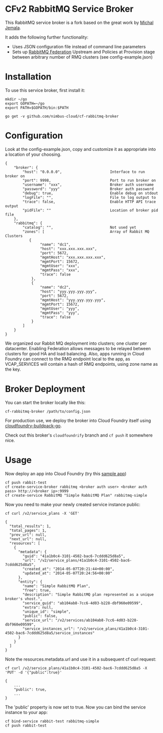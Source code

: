 CFv2 RabbitMQ Service Broker
=====================================

This RabbitMQ service broker is a fork based on the great work by [Michal Jemala](https://github.com/michaljemala).

It adds the following further functionality:

 * Uses JSON configuration file instead of command line parameters
 * Sets up [RabbitMQ Federation](http://www.rabbitmq.com/federation.html) Upstream and Policies at Provision stage between arbitrary number of RMQ clusters (see config-example.json) 

Installation
============

To use this service broker, first install it:

```
mkdir ~/go
export GOPATH=~/go
export PATH=$GOPATH/bin:$PATH

go get -v github.com/nimbus-cloud/cf-rabbitmq-broker
```

Configuration
=============


Look at the config-example.json, copy and customize it as appropriate into a location of your choosing.

```
{
    "broker": {
        "host": "0.0.0.0",						Interface to run broker on
        "port": 9998,							Port to run broker on
        "username": "xxx",						Broker auth username
        "password": "yyy"						Broker auth password
        "debug": true,							Enable debug on stdout
        "logFile": "",							File to log output to
        "trace": false,							Enable HTTP API trace output
        "pidFile": ""							Location of broker pid file
    },
    "rabbitmq": {
        "catalog": "",							Not used yet
        "zones": [								Array of Rabbit MQ Clusters
           {
                "name": "dc1",
                "host": "xxx.xxx.xxx.xxx",
                "port": 5672,
                "mgmtHost": "xxx.xxx.xxx.xxx",
                "mgmtPort": 15672,
                "mgmtUser": "xxx",
                "mgmtPass": "xxx",
                "trace": false
            },
            {
                "name": "dc2",
                "host": "yyy.yyy.yyy.yyy",
                "port": 5672,
                "mgmtHost": "yyy.yyy.yyy.yyy",
                "mgmtPort": 15672,
                "mgmtUser": "yyy",
                "mgmtPass": "yyy",
                "trace": false
            }
        ]
    }
}
```

We organized our Rabbit MQ deployment into clusters; one cluster per datacenter. Enabling Federation allows messages to be relayed between clusters for good HA and load balancing. Also, apps running in Cloud Foundry can connect to the RMQ endpoint local to the app, as VCAP_SERVICES will contain a hash of RMQ endpoints, using zone name as the key.


Broker Deployment
=================

You can start the broker locally like this:

```
cf-rabbitmq-broker /path/to/config.json
```

For production use, we deploy the broker into Cloud Foundry itself using [cloudfoundry-buildpack-go](https://github.com/michaljemala/cloudfoundry-buildpack-go). 

Check out this broker's ```cloudfoundrify``` branch and ```cf push``` it somewhere nice.


Usage
=====

Now deploy an app into Cloud Foundry (try this [sample app](http://github.com/michaljemala/rabbitmq-cloudfoundry-samples.git))

```
cf push rabbit-test
cf create-service-broker rabbitmq <broker auth user> <broker auth pass> http://<broker ip>:9999
cf create-service RabbitMQ "Simple RabbitMQ Plan" rabbitmq-simple
```

Now you need to make your newly created service instance public:

```
cf curl /v2/service_plans -X 'GET'
```
```
{
  "total_results": 1,
  "total_pages": 1,
  "prev_url": null,
  "next_url": null,
  "resources": [
    {
      "metadata": {
        "guid": "41a1b0c4-3101-4502-bac6-7cddd625d8a5",
        "url": "/v2/service_plans/41a1b0c4-3101-4502-bac6-7cddd625d8a5",
        "created_at": "2014-05-07T20:21:44+00:00",
        "updated_at": "2014-05-07T20:24:56+00:00"
      },
      "entity": {
        "name": "Simple RabbitMQ Plan",
        "free": true,
        "description": "Simple RabbitMQ plan represented as a unique broker's vhost.",
        "service_guid": "ab104ab8-7cc6-4d03-b228-dbf960e09599",
        "extra": null,
        "unique_id": "simple",
        "public": false,
        "service_url": "/v2/services/ab104ab8-7cc6-4d03-b228-dbf960e09599",
        "service_instances_url": "/v2/service_plans/41a1b0c4-3101-4502-bac6-7cddd625d8a5/service_instances"
      }
    }
  ]
}
```

Note the resources.metadata.url and use it in a subsequent cf curl request:

```
cf curl /v2/service_plans/41a1b0c4-3101-4502-bac6-7cddd625d8a5 -X 'PUT' -d '{"public":true}'
```
```
{
    ...
    "public": true,
    ...
}
```

The 'public' property is now set to true. Now you can bind the service instance to your app:

```
cf bind-service rabbit-test rabbitmq-simple
cf push rabbit-test
```
